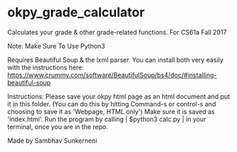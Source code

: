 # okpy_grade_calculator
Calculates your grade &amp; other grade-related functions. For CS61a Fall 2017

Note: Make Sure To Use Python3

Requires Beautiful Soup & the lxml parser. You can install both very easily with the instructions here:
https://www.crummy.com/software/BeautifulSoup/bs4/doc/#installing-beautiful-soup

Instructions: 
Please save your okpy html page as an html document and put it in this folder.
(You can do this by hitting Command-s or control-s and choosing to save it as 'Webpage, HTML only')
Make sure it is saved as 'index.html'.
Run the program by calling | $python3 calc.py | in your terminal, once you are in the repo.

Made by Sambhav Sunkerneni
